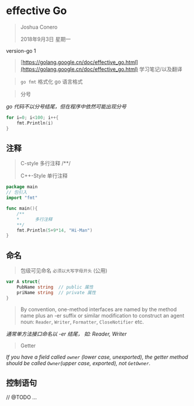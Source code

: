 # effective Go

> Joshua Conero
>
> 2018年9月3日 星期一



version-go 1

> [https://golang.google.cn/doc/effective_go.html](https://golang.google.cn/doc/effective_go.html) 学习笔记/以及翻译





> ``go fmt`` 格式化 go 语言格式

> 分号

*go 代码不以分号结尾，但在程序中依然可能出现分号*

```go
for i=0; i<100; i++{
    fmt.Println(i)
}
```





## 注释

> C-style 		多行注释    /**/
>
> C++-Style   	单行注释

```go
package main
// 包引入
import "fmt"

func main(){
    /**
    *      多行注释
    **/
    fmt.Println(5+9*14, "Hi-Man")
}
```



## 命名

> 包级可见命名 ``必须以大写字母开头`` (公用)

```go
var A struct{
    PubName string	// public 属性
    priName string	// private 属性
}
```



> By convention, one-method interfaces are named by the method name plus an -er suffix or similar modification to construct an agent noun: `Reader`, `Writer`, `Formatter`, `CloseNotifier` etc.

*通常单方法接口命名以 -er 结尾， 如: Reader, Writer*



> Getter

*If you have a field called `owner` (lower case, unexported), the getter method should be called `Owner`(upper case, exported), not `GetOwner`.*



## 控制语句

// @TODO ...

